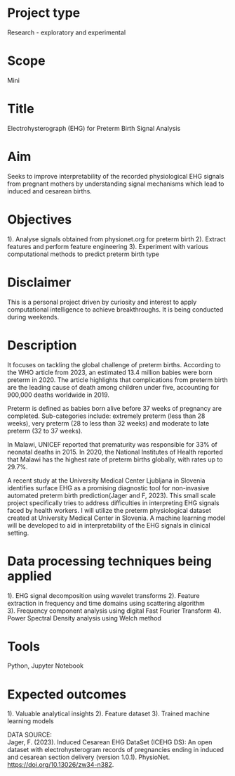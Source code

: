 # Project type
Research - exploratory and experimental
# Scope
Mini
# Title 
Electrohysterograph (EHG) for Preterm Birth Signal Analysis
# Aim
Seeks to improve interpretability of the recorded physiological EHG signals from pregnant mothers by understanding signal mechanisms which lead to induced and cesarean births.
# Objectives
1). Analyse signals obtained from physionet.org for preterm birth
2). Extract features and perform feature engineering 
3). Experiment with various computational methods to predict preterm birth type
# Disclaimer
This is a personal project driven by curiosity and interest to apply computational intelligence to achieve breakthroughs. It is being conducted during weekends.
# Description
It focuses on tackling the global challenge of preterm births. According to the WHO article from 2023, an estimated 13.4 million babies were born preterm in 2020. The article highlights that complications from preterm birth are the leading cause of death among children under five, accounting for 900,000 deaths worldwide in 2019.

Preterm is defined as babies born alive before 37 weeks of pregnancy are completed. Sub-categories include: extremely preterm (less than 28 weeks), very preterm (28 to less than 32 weeks) and moderate to late preterm (32 to 37 weeks).

In Malawi, UNICEF reported that prematurity was responsible for 33% of neonatal deaths in 2015. In 2020, the National Institutes of Health reported that Malawi has the highest rate of preterm births globally, with rates up to 29.7%.

A recent study at the University Medical Center Ljubljana in Slovenia identifies surface EHG as a promising diagnostic tool for non-invasive automated preterm birth prediction(Jager and F, 2023). This small scale project specifically tries to address difficulties in interpreting EHG signals faced by health workers. I will utilize the preterm physiological dataset created at University Medical Center in Slovenia. A machine learning model will be developed to aid in interpretability of the EHG signals in clinical setting.
# Data processing techniques being applied
1). EHG signal decomposition using wavelet transforms 
2). Feature extraction in frequency and time domains using scattering algorithm  
3). Frequency component analysis using digital Fast Fourier Transform
4). Power Spectral Density analysis using Welch method
# Tools
Python, Jupyter Notebook
# Expected outcomes
1). Valuable analytical insights
2). Feature dataset
3). Trained machine learning models

DATA SOURCE:  
Jager, F. (2023). Induced Cesarean EHG DataSet (ICEHG DS): An open dataset with electrohysterogram records of pregnancies ending in induced and cesarean section delivery (version 1.0.1). PhysioNet. https://doi.org/10.13026/zw34-n382.

